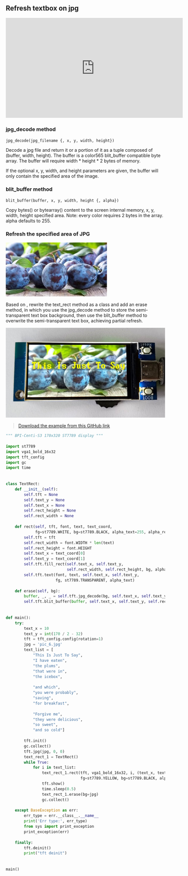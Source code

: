 ## Refresh textbox on jpg

<iframe width="560" height="315" src="https://www.youtube.com/embed/OUTVMON0_nQ?si=T-dvF5T4ZUHD37ne" title="YouTube video player" frameborder="0" allow="accelerometer; autoplay; clipboard-write; encrypted-media; gyroscope; picture-in-picture; web-share" allowfullscreen></iframe>

### jpg_decode method

`jpg_decode(jpg_filename {, x, y, width, height})`

Decode a jpg file and return it or a portion of it as a tuple composed of (buffer, width, height). The buffer is a color565 blit_buffer compatible byte array. The buffer will require width * height * 2 bytes of memory.

If the optional x, y, width, and height parameters are given, the buffer will only contain the specified area of the image.

### blit_buffer method

`blit_buffer(buffer, x, y, width, height {, alpha})`

Copy bytes() or bytearray() content to the screen internal memory, x, y, width, height specified area. Note: every color requires 2 bytes in the array. alpha defaults to 255.

### Refresh the specified area of JPG

![](../assets/images/pic_6.jpg)

Based on [](./Make_semi-transparent_rectangular_text_box.md#make-semi-transparent-rectangular-text-box), rewrite the text_rect method as a class and add an erase method, in which you use the jpg_decode method to store the semi-transparent text box background, then use the blit_buffer method to overwrite the semi-transparent text box, achieving partial refresh.

![](../assets/images/Refres_textbox_on_jpg.jpg)

> [Download the example from this GitHub link](https://github.com/BPI-STEAM/BPI-Centi-S3-Doc/tree/main/micropython_example/06_textbox_partial_refresh)

```py
""" BPI-Centi-S3 170x320 ST7789 display """

import st7789
import vga1_bold_16x32
import tft_config
import gc
import time


class TextRect:
    def __init__(self):
        self.tft = None
        self.text_y = None
        self.text_x = None
        self.rect_height = None
        self.rect_width = None

    def rect(self, tft, font, text, text_coord,
             fg=st7789.WHITE, bg=st7789.BLACK, alpha_text=255, alpha_rect=255):
        self.tft = tft
        self.rect_width = font.WIDTH * len(text)
        self.rect_height = font.HEIGHT
        self.text_x = text_coord[0]
        self.text_y = text_coord[1]
        self.tft.fill_rect(self.text_x, self.text_y,
                           self.rect_width, self.rect_height, bg, alpha_rect)
        self.tft.text(font, text, self.text_x, self.text_y,
                      fg, st7789.TRANSPARENT, alpha_text)

    def erase(self, bg):
        buffer, _, _ = self.tft.jpg_decode(bg, self.text_x, self.text_y, self.rect_width, self.rect_height)
        self.tft.blit_buffer(buffer, self.text_x, self.text_y, self.rect_width, self.rect_height)


def main():
    try:
        text_x = 10
        text_y = int(170 / 2 - 32)
        tft = tft_config.config(rotation=1)
        jpg = 'pic_6.jpg'
        text_list = [
            "This Is Just To Say",
            "I have eaten",
            "the plums",
            "that were in",
            "the icebox",

            "and which",
            "you were probably",
            "saving",
            "for breakfast",

            "Forgive me",
            "they were delicious",
            "so sweet",
            "and so cold"]

        tft.init()
        gc.collect()
        tft.jpg(jpg, 0, 0)
        text_rect_1 = TextRect()
        while True:
            for i in text_list:
                text_rect_1.rect(tft, vga1_bold_16x32, i, (text_x, text_y),
                                 fg=st7789.YELLOW, bg=st7789.BLACK, alpha_text=30, alpha_rect=80)
                tft.show()
                time.sleep(0.5)
                text_rect_1.erase(bg=jpg)
                gc.collect()

    except BaseException as err:
        err_type = err.__class__.__name__
        print('Err type:', err_type)
        from sys import print_exception
        print_exception(err)

    finally:
        tft.deinit()
        print("tft deinit")


main()
 
```